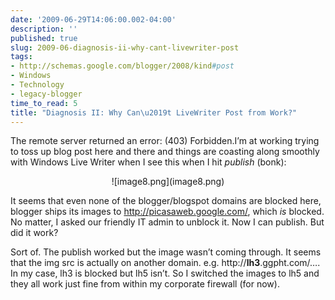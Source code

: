 ```yaml
---
date: '2009-06-29T14:06:00.002-04:00'
description: ''
published: true
slug: 2009-06-diagnosis-ii-why-cant-livewriter-post
tags:
- http://schemas.google.com/blogger/2008/kind#post
- Windows
- Technology
- legacy-blogger
time_to_read: 5
title: "Diagnosis II: Why Can\u2019t LiveWriter Post from Work?"
---
```


<p>The remote server returned an error: (403) Forbidden.I’m at working trying to toss up blog post here and there and things are coasting along smoothly with Windows Live Writer when I see this when I hit <em>publish</em> (bonk):</p>  <p align="center">![image8.png](image8.png) </p>  <p align="left">It seems that even none of the blogger/blogspot domains are blocked here, blogger ships its images to <a href="http://picasaweb.google.com/">http://picasaweb.google.com/</a>, which <em>is </em>blocked. No matter, I asked our friendly IT admin to unblock it. Now I can publish. But did it work?</p>  <p align="left">Sort of. The publish worked but the image wasn’t coming through. It seems that the img src is actually on another domain. e.g. http://<strong>lh3</strong>.ggpht.com/…. In my case, lh3 is blocked but lh5 isn’t. So I switched the images to lh5 and they all work just fine from within my corporate firewall (for now).</p>